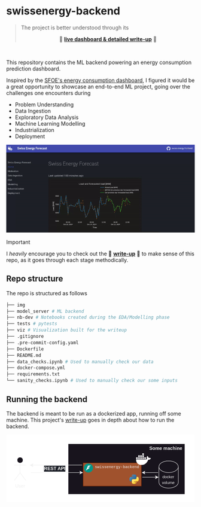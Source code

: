 # swissenergy-backend

> The project is better understood through its
> <p align="center">🚀 <a href="https://swissenergy.arthurgassner.ch"><strong>live dashboard & detailed write-up</strong></a> 🚀</p>

<br>

This repository contains the ML backend powering an energy consumption prediction dashboard.

Inspired by the [SFOE's energy consumption dashboard](https://www.energiedashboard.admin.ch/strom/stromverbrauch), I figured it would be a great opportunity to showcase an end-to-end ML project, going over the challenges one encounters during

- Problem Understanding
- Data Ingestion
- Exploratory Data Analysis
- Machine Learning Modelling
- Industrialization
- Deployment

![](img/dashboard.gif)

> [!IMPORTANT]
> I _heavily_ encourage you to check out the 🚀 [**write-up**](https://swissenergy.arthurgassner.ch) 🚀 to make sense of this repo, as it goes through each stage methodically.

## Repo structure

The repo is structured as follows

```bash 
├── img 
├── model_server # ML backend
├── nb-dev # Notebooks created during the EDA/Modelling phase
├── tests # pytests
├── viz # Visualization built for the writeup
├── .gitignore 
├── .pre-commit-config.yaml 
├── Dockerfile
├── README.md
├── data_checks.ipynb # Used to manually check our data
├── docker-compose.yml 
├── requirements.txt
└── sanity_checks.ipynb # Used to manually check our some inputs
```

## Running the backend

The backend is meant to be run as a dockerized app, running off some machine. This project's [write-up](https://swissenergy.arthurgassner.ch) goes in depth about how to run the backend.

![](img/backend.png)
